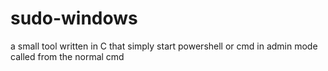 # sudo-windows
a small tool written in C that simply start powershell or cmd in admin mode called from the normal cmd
